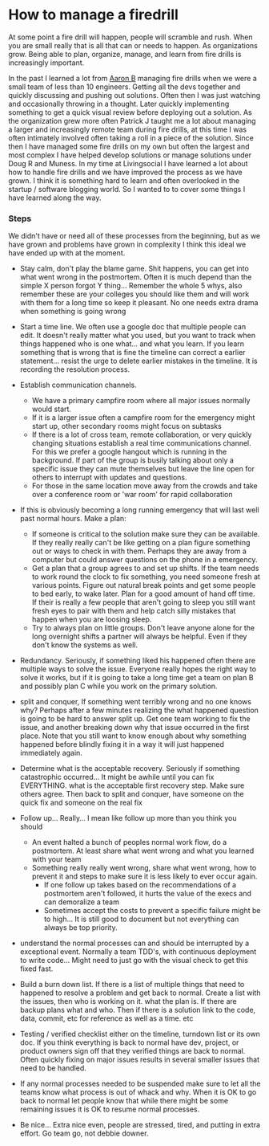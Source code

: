 # How to manage a firedrill

At some point a fire drill will happen, people will scramble and rush. When you are small really that is all that can or needs to happen. As organizations grow. Being able to plan, organize, manage, and learn from fire drills is increasingly important.

In the past I learned a lot from [Aaron B](https://twitter.com/abatalion) managing fire drills when we were a small team of less than 10 engineers. Getting all the devs together and quickly discussing and pushing out solutions. Often then I was just watching and occasionally throwing in a thought. Later quickly implementing something to get a quick visual review before deploying out a solution. As the organization grew more often Patrick J taught me a lot about managing a larger and increasingly remote team during fire drills, at this time I was often intimately involved often taking a roll in a piece of the solution. Since then I have managed some fire drills on my own but often the largest and most complex I have helped develop solutions or manage solutions under Doug R and Muness. In my time at Livingsocial I have learned a lot about how to handle fire drills and we have improved the process as we have grown. I think it is something hard to learn and often overlooked in the startup / software blogging world. So I wanted to to cover some things I have learned along the way.

### Steps

We didn't have or need all of these processes from the beginning, but as we have grown and problems have grown in complexity I think this ideal we have ended up with at the moment.

* Stay calm, don't play the blame game. Shit happens, you can get into what went wrong in the postmortem. Often it is much depend than the simple X person forgot Y thing… Remember the whole 5 whys, also remember these are your colleges you should like them and will work with them for a long time so keep it pleasant. No one needs extra drama when something is going wrong
* Start a time line. We often use a google doc that multiple people can edit. It doesn't really matter what you used, but you want to track when things happened who is one what… and what you learn. If you learn something that is wrong that is fine the timeline can correct a earlier statement… resist the urge to delete earlier mistakes in the timeline. It is recording the resolution process.
* Establish communication channels.
   * We have a primary campfire room where all major issues normally would start.
   * If it is a larger issue often a campfire room for the emergency might start up, other secondary rooms might focus on subtasks
   * If there is a lot of cross team, remote collaboration, or very quickly changing situations establish a real time communications channel. For this we prefer a google hangout which is running in the background. If part of the group is busily talking about only a specific issue they can mute themselves but leave the line open for others to interrupt with updates and questions.
   * For those in the same location move away from the crowds and take over a conference room or 'war room' for rapid collaboration

* If this is obviously becoming a long running emergency that will last well past normal hours. Make a plan:
    * If someone is critical to the solution make sure they can be available. If they really really can't be like getting on a plan figure something out or ways to check in with them. Perhaps they are away from a computer but could answer questions on the phone in a emergency.
    * Get a plan that a group agrees to and set up shifts. If the team needs to work round the clock to fix something, you need someone fresh at various points. Figure out natural break points and get some people to bed early, to wake later. Plan for a good amount of hand off time. If their is really a few people that aren't going to sleep you still want fresh eyes to pair with them and help catch silly mistakes that happen when you are loosing sleep.
    * Try to always plan on little groups. Don't leave anyone alone for the long overnight shifts a partner will always be helpful. Even if they don't know the systems as well.
    
* Redundancy. Seriously, if something liked his happened often there are multiple ways to solve the issue. Everyone really hopes the right way to solve it works, but if it is going to take a long time get a team on plan B and possibly plan C while you work on the primary solution.

* split and conquer, If something went terribly wrong and no one knows why? Perhaps after a few minutes realizing the what happened question is going to be hard to answer split up. Get one team working to fix the issue, and another breaking down why that issue occurred in the first place. Note that you still want to know enough about why something happened before blindly fixing it in a way it will just happened immediately again.


* Determine what is the acceptable recovery. Seriously if something catastrophic occurred… It might be awhile until you can fix EVERYTHING. what is the acceptable first recovery step. Make sure others agree. Then back to split and conquer, have someone on the quick fix and someone on the real fix

* Follow up… Really… I mean like follow up more than you think you should
   * An event halted a bunch of peoples normal work flow, do a postmortem. At least share what went wrong and what you learned with your team
   * Something really really went wrong, share what went wrong, how to prevent it and steps to make sure it is less likely to ever occur again.
     * If one follow up takes based on the recommendations of a postmortem aren't followed, it hurts the value of the execs and can demoralize a team
     * Sometimes accept the costs to prevent a specific failure might be to high… It is still good to document but not everything can always be top priority.
     
 * understand the normal processes can and should be interrupted by a exceptional event. Normally a team TDD's, with continuous deployment to write code… Might need to just go with the visual check to get this fixed fast.
 
 * Build a burn down list. If there is a list of multiple things that need to happened to resolve a problem and get back to normal. Create a list with the issues, then who is working on it. what the plan is. If there are backup plans what and who. Then if there is a solution link to the code, data, commit, etc for reference as well as a time. etc
 
 * Testing / verified checklist either on the timeline, turndown list or its own doc. If you think everything is back to normal have dev, project, or product owners sign off that they verified things are back to normal. Often quickly fixing on major issues results in several smaller issues that need to be handled.
 
 * If any normal processes needed to be suspended make sure to let all the teams know what process is out of whack and why. When it is OK to go back to normal let people know that while there might be some remaining issues it is OK to resume normal processes.
 
 * Be nice… Extra nice even, people are stressed, tired, and putting in extra effort. Go team go, not debbie downer.
 
 
     


